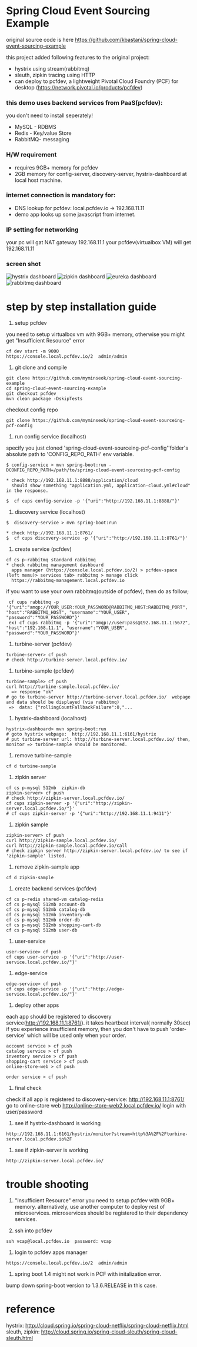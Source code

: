 # Spring Cloud Event Sourcing Example
original source code is here https://github.com/kbastani/spring-cloud-event-sourcing-example

this project added following features to the original project:
* hystrix using stream(rabbitmq)
* sleuth, zipkin tracing using HTTP 
* can deploy to pcfdev, a lightweight Pivotal Cloud Foundry (PCF) for desktop (https://network.pivotal.io/products/pcfdev)

### this demo uses backend services from PaaS(pcfdev): 
you don't need to install seperately!
* MySQL - RDBMS
* Redis - Key/value Store
* RabbitMQ- messaging

### H/W requirement
* requires 9GB+ memory for pcfdev
* 2GB memory for config-server, discovery-server, hystrix-dashboard at local host machine.

### internet connection is mandatory for:
* DNS lookup for pcfdev: local.pcfdev.io -> 192.168.11.11
* demo app looks up some javascript from internet.

### IP setting for networking
your pc will gat NAT gateway 192.168.11.1
your pcfdev(virtualbox VM) will get 192.168.11.11

### screen shot
![hystrix dashboard](hystrix.png)
![zipkin dashboard](zipkin.png)
![eureka dashboard](eureka.png)
![rabbitmq dashboard](rabbitmq.png)


# step by step installation guide

1. setup pcfdev

  you need to setup virtualbox vm with 9GB+ memory, otherwise you might get "Insufficient Resource" error
  ```
  cf dev start -m 9000
  https://console.local.pcfdev.io/2  admin/admin
  ```
1. git clone and compile
  
  ```
  git clone https://github.com/myminseok/spring-cloud-event-sourcing-example
  cd spring-cloud-event-sourcing-example
  git checkout pcfdev
  mvn clean package -DskipTests
  
  ```
  
  checkout config repo
  ```
  git clone https://github.com/myminseok/spring-cloud-event-sourceing-pcf-config
  
  ```
  
1. run config service (localhost)
  
  specify you just cloned 'spring-cloud-event-sourceing-pcf-config''folder's absolute path to 'CONFIG_REPO_PATH' env variable.
  ```
  $ config-service > mvn spring-boot:run -DCONFIG_REPO_PATH=/path/to/spring-cloud-event-sourceing-pcf-config

  * check http://192.168.11.1:8888/application/cloud
    should show something "application.yml, application-cloud.yml#cloud" in the response.
  
  $  cf cups config-service -p '{"uri":"http://192.168.11.1:8888/"}'
  ```
1. discovery service (localhost)

  ```
  $  discovery-service > mvn spring-boot:run

  * check http://192.168.11.1:8761/
  $  cf cups discovery-service -p '{"uri":"http://192.168.11.1:8761/"}'
  ```
1. create service (pcfdev)

  ```
  cf cs p-rabbitmq standard rabbitmq
  * check rabbitmq management dashboard
    apps manager (https://console.local.pcfdev.io/2) > pcfdev-space (left memu)> services tab> rabbitmq > manage click
    https://rabbitmq-management.local.pcfdev.io
  ```
  
  if you want to use your own rabbitmq(outside of pcfdev), then do as follow;
  
  ```
   cf cups rabbitmq -p '{"uri":"amqp://YOUR_USER:YOUR_PASSWORD@RABBITMQ_HOST:RABBITMQ_PORT", "host":"RABBITMQ_HOST", "username":"YOUR_USER", "password":"YOUR_PASSWORD"}' 
   ex) cf cups rabbitmq -p '{"uri":"amqp://user:pass@192.168.11.1:5672", "host":"192.168.11.1", "username":"YOUR_USER", "password":"YOUR_PASSWORD"}' 
  ```
  
1. turbine-server (pcfdev)
 
  ``` 
  turbine-server> cf push
  # check http://turbine-server.local.pcfdev.io/
  ```
1. turbine-sample (pcfdev)
 
  ```
  turbine-sample> cf push
  curl http://turbine-sample.local.pcfdev.io/
    => response "ok"
  # go to turbine-server http://turbine-server.local.pcfdev.io/  webpage and data should be displayed (via rabbitmq)
   =>  data: {"rollingCountFallbackFailure":0,"...
  ```
1. hystrix-dashboard (localhost)
 
  ```
  hystrix-dashboard> mvn spring-boot:run
  # goto hystrix webpage:  http://192.168.11.1:6161/hystrix
  # put turbine-server url: http://turbine-server.local.pcfdev.io/ then, monitor => turbine-sample should be monitored.
  ```
1. remove turbine-sample
 
  ```
  cf d turbine-sample
  ```
1. zipkin server
 
  ```
  cf cs p-mysql 512mb  zipkin-db
  zipkin-server> cf push
  # check http://zipkin-server.local.pcfdev.io/
  cf cups zipkin-server -p '{"uri":"http://zipkin-server.local.pcfdev.io/"}'
  # cf cups zipkin-server -p '{"uri":"http://192.168.11.1:9411"}'
  ```
1. zipkin sample
 
  ```
  zipkin-server> cf push
  curl http://zipkin-sample.local.pcfdev.io/
  curl http://zipkin-sample.local.pcfdev.io/call
  # check zipkin server http://zipkin-server.local.pcfdev.io/ to see if 'zipkin-sample' listed.
  ```
1. remove zipkin-sample app
  
  ```
  cf d zipkin-sample
  ```
1. create backend services (pcfdev)
  
  ```
  cf cs p-redis shared-vm catalog-redis
  cf cs p-mysql 512mb account-db
  cf cs p-mysql 512mb catalog-db
  cf cs p-mysql 512mb inventory-db
  cf cs p-mysql 512mb order-db
  cf cs p-mysql 512mb shopping-cart-db
  cf cs p-mysql 512mb user-db
  ```
1. user-service
  
  ```
  user-service> cf push
  cf cups user-service -p '{"uri":"http://user-service.local.pcfdev.io/"}'
  ```
1. edge-service
  
  ```
  edge-service> cf push
  cf cups edge-service -p '{"uri":"http://edge-service.local.pcfdev.io/"}'
  ```
1. deploy other apps
  
  each app should be registered to discovery service(http://192.168.11.1:8761/). it takes heartbeat interval( normally 30sec)
  if you experience insufficient memory, then you don't have to push 'order-service' which will be used only when your order.
  
  ```
  account service > cf push
  catalog service > cf push
  inventory service > cf push
  shopping-cart service > cf push
  online-store-web > cf push
  
  order service > cf push
  
  ```
 
1. final check
  
  check if all app is registered to discovery-service: http://192.168.11.1:8761/
  go to online-store web http://online-store-web2.local.pcfdev.io/
  login with user/password
1. see if hystrix-dashboard is working
 
  ```
  http://192.168.11.1:6161/hystrix/monitor?stream=http%3A%2F%2Fturbine-server.local.pcfdev.io%2F
  ```
1. see if zipkin-server is working
  
  ```
  http://zipkin-server.local.pcfdev.io/
  ```


# trouble shooting

1. "Insufficient Resource" error
    you need to setup pcfdev with 9GB+ memory.
    alternatively, use another computer to deploy rest of microservices. 
    microservices should be registered to their dependency services.

1. ssh into pcfdev
  
  ```
ssh vcap@local.pcfdev.io  password: vcap
  ```
1. login to pcfdev apps manager
 
  ```
  https://console.local.pcfdev.io/2  admin/admin
  ```
1. spring boot 1.4 might not work in PCF with initalization error.

  bump down spring-boot version to 1.3.6.RELEASE in this case.
  
 # reference
  hystrix: http://cloud.spring.io/spring-cloud-netflix/spring-cloud-netflix.html
  sleuth, zipkin: http://cloud.spring.io/spring-cloud-sleuth/spring-cloud-sleuth.html
 
